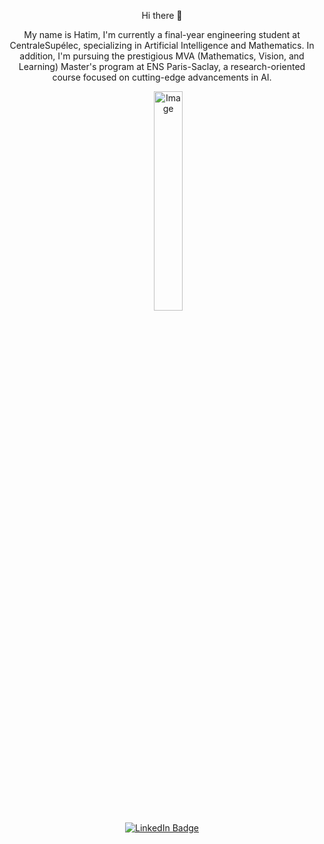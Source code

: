 <div align="center">
  <p>Hi there 👋</p>
  <p>My name is Hatim, I'm currently a final-year engineering student at CentraleSupélec, specializing in Artificial Intelligence and Mathematics. In addition, I'm pursuing the prestigious MVA (Mathematics, Vision, and Learning) Master's program at ENS Paris-Saclay, a research-oriented course focused on cutting-edge advancements in AI.</p>
  <img src="https://github.com/user-attachments/assets/4918e8d8-6786-4ef9-b2a2-e360e4114e8b/238353480-219bcc70-f5dc-466b-9a60-29653d8e8433" alt="Image" style="width:30%; margin-left:20px;">
  <div id="badges">
    <a href="https://www.linkedin.com/in/hatim-mrabet-b61884226/">
      <img src="https://img.shields.io/badge/LinkedIn-blue?style=for-the-badge&logo=linkedin&logoColor=white" alt="LinkedIn Badge"/>
    </a>
  </div>
</div>



<!--
**HatimRabet/hatimrabet** is a ✨ _special_ ✨ repository because its `README.md` (this file) appears on your GitHub profile.

Here are some ideas to get you started:

- 🔭 I’m currently working on ...
- 🌱 I’m currently learning ...
- 👯 I’m looking to collaborate on ...
- 🤔 I’m looking for help with ...
- 💬 Ask me about ...
- 📫 How to reach me: ...
- 😄 Pronouns: ...
- ⚡ Fun fact: ...
-->
